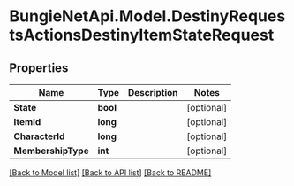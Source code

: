 
# BungieNetApi.Model.DestinyRequestsActionsDestinyItemStateRequest

## Properties

Name | Type | Description | Notes
------------ | ------------- | ------------- | -------------
**State** | **bool** |  | [optional] 
**ItemId** | **long** |  | [optional] 
**CharacterId** | **long** |  | [optional] 
**MembershipType** | **int** |  | [optional] 

[[Back to Model list]](../README.md#documentation-for-models)
[[Back to API list]](../README.md#documentation-for-api-endpoints)
[[Back to README]](../README.md)

